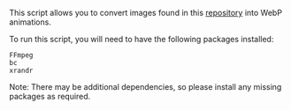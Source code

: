 This script allows you to convert images found in this [repository](https://github.com/adi1090x/plymouth-themes) into WebP animations. 

To run this script, you will need to have the following packages installed:

    FFmpeg
    bc
    xrandr

Note: There may be additional dependencies, so please install any missing packages as required.
